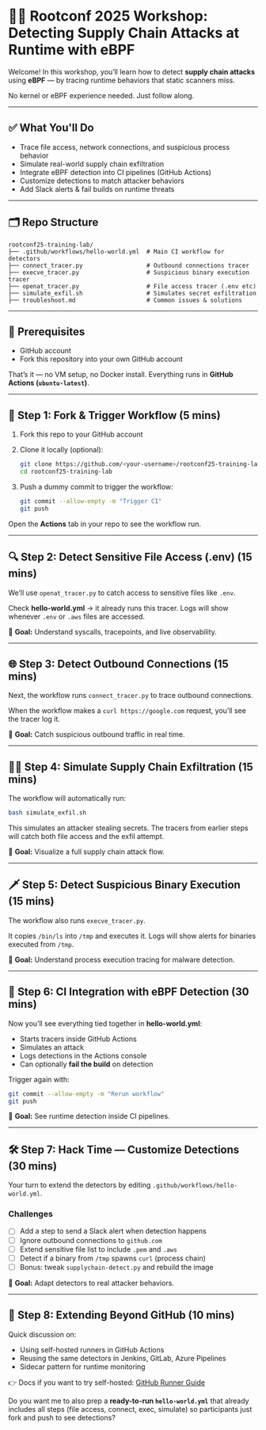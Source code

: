 # 🧑‍💻 Rootconf 2025 Workshop: **Detecting Supply Chain Attacks at Runtime with eBPF**

Welcome! In this workshop, you’ll learn how to detect **supply chain attacks** using **eBPF** — by tracing runtime behaviors that static scanners miss.

No kernel or eBPF experience needed. Just follow along.

---

## ✅ What You'll Do

* Trace file access, network connections, and suspicious process behavior
* Simulate real-world supply chain exfiltration
* Integrate eBPF detection into CI pipelines (GitHub Actions)
* Customize detections to match attacker behaviors
* Add Slack alerts & fail builds on runtime threats

---

## 🗂 Repo Structure

```
rootconf25-training-lab/
├── .github/workflows/hello-world.yml  # Main CI workflow for detectors
├── connect_tracer.py                  # Outbound connections tracer
├── execve_tracer.py                   # Suspicious binary execution tracer
├── openat_tracer.py                   # File access tracer (.env etc)
├── simulate_exfil.sh                  # Simulates secret exfiltration
├── troubleshoot.md                    # Common issues & solutions
```

---

## 📝 Prerequisites

* GitHub account
* Fork this repository into your own GitHub account

That’s it — no VM setup, no Docker install. Everything runs in **GitHub Actions (`ubuntu-latest`)**.

---

## 🏁 Step 1: Fork & Trigger Workflow (5 mins)

1. Fork this repo to your GitHub account
2. Clone it locally (optional):

   ```bash
   git clone https://github.com/<your-username>/rootconf25-training-lab.git
   cd rootconf25-training-lab
   ```
3. Push a dummy commit to trigger the workflow:

   ```bash
   git commit --allow-empty -m "Trigger CI"
   git push
   ```

Open the **Actions** tab in your repo to see the workflow run.

---

## 🔍 Step 2: Detect Sensitive File Access (.env) (15 mins)

We’ll use `openat_tracer.py` to catch access to sensitive files like `.env`.

Check **hello-world.yml** → it already runs this tracer. Logs will show whenever `.env` or `.aws` files are accessed.

🎯 **Goal:** Understand syscalls, tracepoints, and live observability.

---

## 🌐 Step 3: Detect Outbound Connections (15 mins)

Next, the workflow runs `connect_tracer.py` to trace outbound connections.

When the workflow makes a `curl https://google.com` request, you’ll see the tracer log it.

🎯 **Goal:** Catch suspicious outbound traffic in real time.

---

## 🏴‍☠️ Step 4: Simulate Supply Chain Exfiltration (15 mins)

The workflow will automatically run:

```bash
bash simulate_exfil.sh
```

This simulates an attacker stealing secrets. The tracers from earlier steps will catch both file access and the exfil attempt.

🎯 **Goal:** Visualize a full supply chain attack flow.

---

## 🗡️ Step 5: Detect Suspicious Binary Execution (15 mins)

The workflow also runs `execve_tracer.py`.

It copies `/bin/ls` into `/tmp` and executes it. Logs will show alerts for binaries executed from `/tmp`.

🎯 **Goal:** Understand process execution tracing for malware detection.

---

## 🤖 Step 6: CI Integration with eBPF Detection (30 mins)

Now you’ll see everything tied together in **hello-world.yml**:

* Starts tracers inside GitHub Actions
* Simulates an attack
* Logs detections in the Actions console
* Can optionally **fail the build** on detection

Trigger again with:

```bash
git commit --allow-empty -m "Rerun workflow"
git push
```

🎯 **Goal:** See runtime detection inside CI pipelines.

---

## 🛠️ Step 7: Hack Time — Customize Detections (30 mins)

Your turn to extend the detectors by editing `.github/workflows/hello-world.yml`.

### Challenges

* [ ] Add a step to send a Slack alert when detection happens
* [ ] Ignore outbound connections to `github.com`
* [ ] Extend sensitive file list to include `.pem` and `.aws`
* [ ] Detect if a binary from `/tmp` spawns `curl` (process chain)
* [ ] Bonus: tweak `supplychain-detect.py` and rebuild the image

🎯 **Goal:** Adapt detectors to real attacker behaviors.

---

## 🔄 Step 8: Extending Beyond GitHub (10 mins)

Quick discussion on:

* Using self-hosted runners in GitHub Actions
* Reusing the same detectors in Jenkins, GitLab, Azure Pipelines
* Sidecar pattern for runtime monitoring

👉 Docs if you want to try self-hosted: [GitHub Runner Guide](https://docs.github.com/en/actions/hosting-your-own-runners/managing-self-hosted-runners/adding-self-hosted-runners)

Do you want me to also prep a **ready-to-run `hello-world.yml`** that already includes all steps (file access, connect, exec, simulate) so participants just fork and push to see detections?
